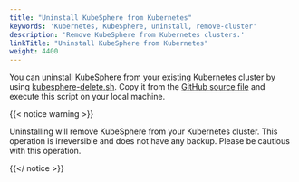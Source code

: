```yaml
---
title: "Uninstall KubeSphere from Kubernetes"
keywords: 'Kubernetes, KubeSphere, uninstall, remove-cluster'
description: 'Remove KubeSphere from Kubernetes clusters.'
linkTitle: "Uninstall KubeSphere from Kubernetes"
weight: 4400
---
```


You can uninstall KubeSphere from your existing Kubernetes cluster by using [kubesphere-delete.sh](https://github.com/kubesphere/ks-installer/blob/release-3.1/scripts/kubesphere-delete.sh). Copy it from the [GitHub source file](https://raw.githubusercontent.com/kubesphere/ks-installer/release-3.1/scripts/kubesphere-delete.sh) and execute this script on your local machine.

{{< notice warning >}}

Uninstalling will remove KubeSphere from your Kubernetes cluster. This operation is irreversible and does not have any backup. Please be cautious with this operation.

{{</ notice >}}